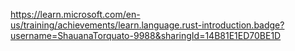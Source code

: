 https://learn.microsoft.com/en-us/training/achievements/learn.language.rust-introduction.badge?username=ShauanaTorquato-9988&sharingId=14B81E1ED70BE1D